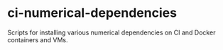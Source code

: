 # ci-numerical-dependencies

Scripts for installing various numerical dependencies on CI and Docker containers and VMs.
